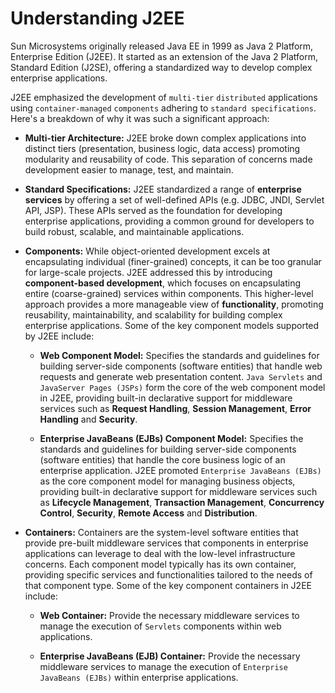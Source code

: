 # Understanding J2EE

Sun Microsystems originally released Java EE in 1999 as Java 2 Platform, Enterprise Edition (J2EE). It started as an extension of the Java 2 Platform, Standard Edition (J2SE), offering a standardized way to develop complex enterprise applications.

J2EE emphasized the development of `multi-tier` `distributed` applications using `container-managed` `components` adhering to `standard specifications`. Here's a breakdown of why it was such a significant approach:

- **Multi-tier Architecture:** J2EE broke down complex applications into distinct tiers (presentation, business logic, data access) promoting modularity and reusability of code. This separation of concerns made development easier to manage, test, and maintain.

- **Standard Specifications:** J2EE standardized a range of **enterprise services** by offering a set of well-defined APIs (e.g. JDBC, JNDI, Servlet API, JSP). These APIs served as the foundation for developing enterprise applications, providing a common ground for developers to build robust, scalable, and maintainable applications.

- **Components:** While object-oriented development excels at encapsulating individual (finer-grained) concepts, it can be too granular for large-scale projects. J2EE addressed this by introducing **component-based development**, which focuses on encapsulating entire (coarse-grained) services within components. This higher-level approach provides a more manageable view of **functionality**, promoting reusability, maintainability, and scalability for building complex enterprise applications. Some of the key component models supported by J2EE include:

  - **Web Component Model:** Specifies the standards and guidelines for building server-side components (software entities) that handle web requests and generate web presentation content. `Java Servlets` and `JavaServer Pages (JSPs)` form the core of the web component model in J2EE, providing built-in declarative support for middleware services such as **Request Handling**, **Session Management**, **Error Handling** and **Security**.

  - **Enterprise JavaBeans (EJBs) Component Model:** Specifies the standards and guidelines for building server-side components (software entities) that handle the core business logic of an enterprise application. J2EE promoted `Enterprise JavaBeans (EJBs)` as the core component model for managing business objects, providing built-in declarative support for middleware services such as **Lifecycle Management**, **Transaction Management**, **Concurrency Control**, **Security**, **Remote Access** and **Distribution**.

- **Containers:** Containers are the system-level software entities that provide pre-built middleware services that components in enterprise applications can leverage to deal with the low-level infrastructure concerns. Each component model typically has its own container, providing specific services and functionalities tailored to the needs of that component type. Some of the key component containers in J2EE include:

  - **Web Container:** Provide the necessary middleware services to manage the execution of `Servlets` components within web applications.

  - **Enterprise JavaBeans (EJB) Container:** Provide the necessary middleware services to manage the execution of `Enterprise JavaBeans (EJBs)` within enterprise applications.
